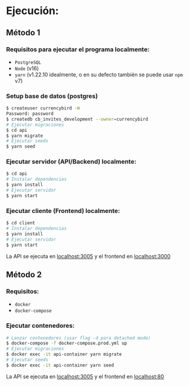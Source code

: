 # Ejecución:

## Método 1

### Requisitos para ejecutar el programa localmente:

- `PostgreSQL`
- `Node` (v16)
- `yarn` (v1.22.10 idealmente, o en su defecto también se puede usar `npm` v7)

### Setup base de datos (postgres)

```bash
$ createuser currencybird -W
Password: password
$ createdb cb_invites_development --owner=currencybird
# Ejecutar migraciones
$ cd api
$ yarn migrate
# Ejecutar seeds
$ yarn seed
```

### Ejecutar servidor (API/Backend) localmente:

```bash
$ cd api
# Instalar dependencias
$ yarn install
# Ejecutar servidor
$ yarn start
```

### Ejecutar cliente (Frontend) localmente:

```bash
$ cd client
# Instalar dependencias
$ yarn install
# Ejecutar servidor
$ yarn start
```

La API se ejecuta en [localhost:3005](http://localhost:3005) y el frontend en [localhost:3000](http://localhost:3000)

## Método 2

### Requisitos:

- `docker`
- `docker-compose`

### Ejecutar contenedores:

```bash
# Lanzar contenedores (usar flag -d para detached mode)
$ docker-compose -f docker-compose.prod.yml up
# Ejecutar migraciones
$ docker exec -it api-container yarn migrate
# Ejecutar seeds
$ docker exec -it api-container yarn seed
```

La API se ejecuta en [localhost:3005](http://localhost:3005) y el frontend en [localhost:80](http://localhost:80)
